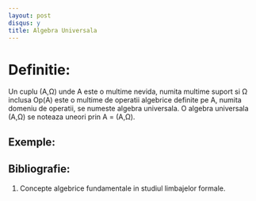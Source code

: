 ```yaml
---
layout: post
disqus: y
title: Algebra Universala
---
```


# Definitie:

Un cuplu (A,Ω) unde A este o multime nevida, numita multime suport si Ω inclusa Op(A) este o multime de operatii algebrice definite pe A, numita domeniu de operatii, se numeste algebra universala. O algebra universala (A,Ω) se noteaza uneori prin A = (A,Ω).

## Exemple:

## Bibliografie:

1. Concepte algebrice fundamentale in studiul limbajelor formale.
